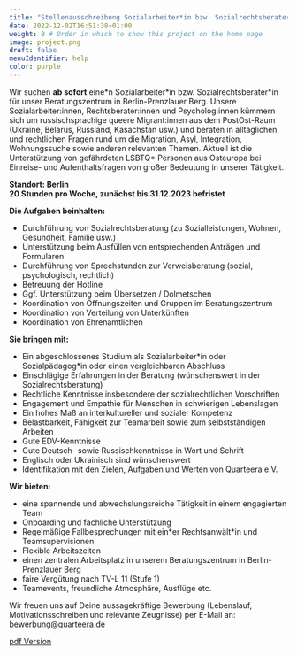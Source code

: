 ```yaml
---
title: "Stellenausschreibung Sozialarbeiter*in bzw. Sozialrechtsberater*in" # Title of your project
date: 2022-12-02T16:51:38+01:00
weight: 0 # Order in which to show this project on the home page
image: project.png
draft: false
menuIdentifier: help
color: purple
---
```


Wir suchen **ab sofort** eine\*n Sozialarbeiter\*in bzw. Sozialrechtsberater\*in für unser Beratungszentrum in
Berlin-Prenzlauer Berg. Unsere Sozialarbeiter:innen, Rechtsberater:innen und Psycholog:innen kümmern sich
um russischsprachige queere Migrant:innen aus dem PostOst-Raum (Ukraine, Belarus, Russland, Kasachstan
usw.) und beraten in alltäglichen und rechtlichen Fragen rund um die Migration, Asyl, Integration,
Wohnungssuche sowie anderen relevanten Themen. Aktuell ist die Unterstützung von gefährdeten LSBTQ\*
Personen aus Osteuropa bei Einreise- und Aufenthaltsfragen von großer Bedeutung in unserer Tätigkeit.

**Standort: Berlin** \
**20 Stunden pro Woche, zunächst bis 31.12.2023 befristet**

**Die Aufgaben beinhalten:**

- Durchführung von Sozialrechtsberatung (zu Sozialleistungen, Wohnen, Gesundheit, Familie usw.)
- Unterstützung beim Ausfüllen von entsprechenden Anträgen und Formularen
- Durchführung von Sprechstunden zur Verweisberatung (sozial, psychologisch, rechtlich)
- Betreuung der Hotline
- Ggf. Unterstützung beim Übersetzen / Dolmetschen
- Koordination von Öffnungszeiten und Gruppen im Beratungszentrum
- Koordination von Verteilung von Unterkünften
- Koordination von Ehrenamtlichen

**Sie bringen mit:**

- Ein abgeschlossenes Studium als Sozialarbeiter\*in oder Sozialpädagog\*in oder einen vergleichbaren Abschluss
- Einschlägige Erfahrungen in der Beratung (wünschenswert in der Sozialrechtsberatung)
- Rechtliche Kenntnisse insbesondere der sozialrechtlichen Vorschriften
- Engagement und Empathie für Menschen in schwierigen Lebenslagen
- Ein hohes Maß an interkultureller und sozialer Kompetenz
- Belastbarkeit, Fähigkeit zur Teamarbeit sowie zum selbstständigen Arbeiten
- Gute EDV-Kenntnisse
- Gute Deutsch- sowie Russischkenntnisse in Wort und Schrift
- Englisch oder Ukrainisch sind wünschenswert
- Identifikation mit den Zielen, Aufgaben und Werten von Quarteera e.V.

**Wir bieten:**

- eine spannende und abwechslungsreiche Tätigkeit in einem engagierten Team
- Onboarding und fachliche Unterstützung
- Regelmäßige Fallbesprechungen mit ein*er Rechtsanwält\*in und Teamsupervisionen
- Flexible Arbeitszeiten
- einen zentralen Arbeitsplatz in unserem Beratungszentrum in Berlin-Prenzlauer Berg
- faire Vergütung nach TV-L 11 (Stufe 1)
- Teamevents, freundliche Atmosphäre, Ausflüge etc.


Wir freuen uns auf Deine aussagekräftige Bewerbung (Lebenslauf, Motivationsschreiben und
relevante Zeugnisse) per E-Mail an: [bewerbung@quarteera.de](bewerbung@quarteera.de)

[pdf Version](https://quarteera.de/files/stelle/Sozialrechtsberater_in.pdf)